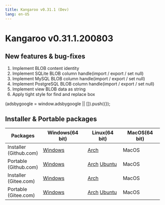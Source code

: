 ```yaml
---
title: Kangaroo v0.31.1 (Dev)
lang: en-US
---
```


# Kangaroo v0.31.1.200803

## New features & bug-fixes
1. Implement BLOB content identity
2. Implement SQLite BLOB column handle(import / export / set null)
3. Implement MySQL BLOB column handle(import / export / set null)
4. Implement PostgreSQL BLOB column handle(import / export / set null)
5. Implement view BLOB data as string
6. Apply tight style for find and replace box

<div>
    <script2 type="text/javascript" async="true" src="https://pagead2.googlesyndication.com/pagead/js/adsbygoogle.js" />
    <ins class="adsbygoogle"
        style="display:block; text-align:center;"
        data-ad-layout="in-article"
        data-ad-format="fluid"
        data-ad-client="ca-pub-3975819313740938"
        data-ad-slot="6760827895"></ins>
    <script2 type="text/javascript">
        (adsbygoogle = window.adsbygoogle || []).push({});
    </script2>
</div>


## Installer & Portable packages <Badge text="link expired" type="warning"/>

| Packages        | Windows(64 bit) | Linux(64 bit)   | MacOS(64 bit)   |
|-----------------|-----------------|-----------------|-----------------|
| Installer<br/>(Github.com) | [Windows](https://github.com/dbkangaroo/kangaroo/releases/download/v0.31.1.200803/kangaroo-0.31.1.200803-AMD64.exe) | [Arch](https://github.com/dbkangaroo/kangaroo/releases/download/v0.31.1.200803/kangaroo-0.31.1.200803-1-x86_64.pkg.tar.xz) | MacOS |
| Portable<br/>(Github.com)  | [Windows](https://github.com/dbkangaroo/kangaroo/releases/download/v0.31.1.200803/kangaroo-0.31.1.200803-AMD64.7z) | [Arch](https://github.com/dbkangaroo/kangaroo/releases/download/v0.31.1.200803/kangaroo-0.31.1.200803-arch.tar.gz) [Ubuntu](https://github.com/dbkangaroo/kangaroo/releases/download/v0.31.1.200803/kangaroo-0.31.1.200803-ubuntu.tar.gz) | MacOS |
| Installer<br/>(Gitee.com) | [Windows](https://gitee.com/dbkangaroo/kangaroo/attach_files/446400/download) | [Arch](https://gitee.com/dbkangaroo/kangaroo/attach_files/446402/download) | MacOS |
| Portable<br/>(Gitee.com)  | [Windows](https://gitee.com/dbkangaroo/kangaroo/attach_files/446401/download) | [Arch](https://gitee.com/dbkangaroo/kangaroo/attach_files/446403/download) [Ubuntu](https://gitee.com/dbkangaroo/kangaroo/attach_files/446404/download) | MacOS |